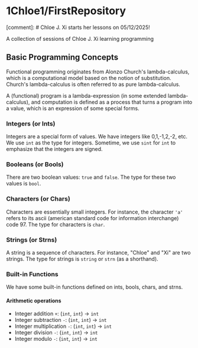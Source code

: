 # 1Chloe1/FirstRepository

[comment]: # Chloe J. Xi starts her lessons on 05/12/2025!

A collection of sessions of Chloe J. Xi learning programming

## Basic Programming Concepts

Functional programming originates from Alonzo Church's
lambda-calculus, which is a computational model based on
the notion of substitution. Church's lambda-calculus is
often referred to as pure lambda-calculus.

A (functional) program is a lambda-expression (in some extended
lambda-calculus), and computation is defined as a process that turns a
program into a value, which is an expression of some special forms.

### Integers (or Ints)
  
Integers are a special form of values. We have integers like
0,1,-1,2,-2, etc.  We use `int` as the type for integers. Sometime,
we use `sint` for `int` to emphasize that the integers are signed.

### Booleans (or Bools)

There are two boolean values: `true` and `false`. The type for these two
values is `bool`.

### Characters (or Chars)

Characters are essentially small integers.  For instance, the
character `'a'` refers to its ascii (american standard code for
information interchange) code 97.  The type for characters is `char`.

### Strings (or Strns)

A string is a sequence of characters. For instance, "Chloe" and "Xi"
are two strings. The type for strings is `string` or `strn` (as a
shorthand).

### Built-in Functions

We have some built-in functions defined on ints, bools, chars, and
strns.

<!--
How can one define integer maximum in terms of integer negation and
integer minimum?

def int_max(x, y):
  return -int_min(-x, -y)
-->

#### Arithmetic operations

- Integer addition `+`: (`int`, `int`) -> `int`
- Integer subtraction `-`: (`int`, `int`) -> `int`
- Integer multiplication `-`: (`int`, `int`) -> `int`
- Integer division `-`: (`int`, `int`) -> `int`
- Integer modulo `-`: (`int`, `int`) -> `int`

<!--
########################(end-of-[README.md])########################
-->
